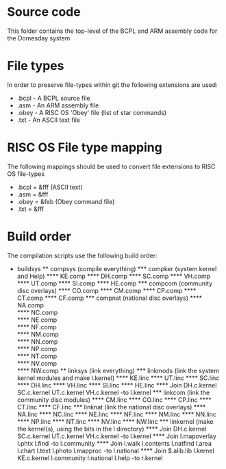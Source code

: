# Source code
This folder contains the top-level of the BCPL and ARM assembly code for the Domesday system

# File types
In order to preserve file-types within git the following extensions are used:

* .bcpl - A BCPL source file
* .asm - An ARM assembly file
* .obey - A RISC OS 'Obey' file (list of star commands)
* .txt - An ASCII text file

# RISC OS File type mapping
The following mappings should be used to convert file extensions to RISC OS file-types

* .bcpl = &fff (ASCII text)
* .asm = &fff
* .obey = &feb (Obey command file)
* .txt = &fff

# Build order
The compilation scripts use the following build order:

* buildsys
** compsys (compile everything)
*** compker (system kernel and Help)
**** KE.comp
**** DH.comp
**** SC.comp
**** VH.comp
**** UT.comp
**** SI.comp
**** HE.comp
*** compcom (community disc overlays)
**** CO.comp
**** CM.comp
**** CP.comp
**** CT.comp
**** CF.comp
*** compnat (national disc overlays)
**** NA.comp    
**** NC.comp         
**** NE.comp         
**** NF.comp         
**** NM.comp         
**** NN.comp         
**** NP.comp         
**** NT.comp         
**** NV.comp         
**** NW.comp 
** linksys (link everything)
*** linkmods (link the system kernel modules and make l.kernel)
**** KE.linc
**** UT.linc
**** SC.linc
**** DH.linc
**** VH.linc
**** SI.linc
**** HE.linc
**** Join DH.c.kernel SC.c.kernel UT.c.kernel VH.c.kernel -to l.kernel
*** linkcom (link the community disc modules)
**** CM.linc
**** CO.linc
**** CP.linc
**** CT.linc
**** CF.linc
*** linknat (link the national disc overlays)
**** NA.linc
**** NC.linc
**** NE.linc
**** NF.linc
**** NM.linc
**** NN.linc
**** NP.linc
**** NT.linc
**** NV.linc
**** NW.linc
*** linkernel (make the kernel(s), using the bits in the l directory)
**** Join DH.c.kernel SC.c.kernel UT.c.kernel VH.c.kernel -to l.kernel
**** Join l.mapoverlay l.phtx l.find -to l.community
**** Join l.walk l.contents l.natfind l.area l.chart l.text l.photo l.mapproc -to l.national
**** Join $.alib.lib l.kernel KE.c.kernel l.community l.national l.help -to r.kernel

